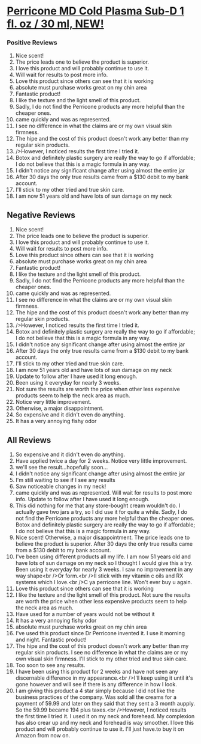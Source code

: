 # [Perricone MD Cold Plasma Sub-D 1 fl. oz / 30 ml, NEW!](https://products.checkmycream.com/products/Perricone-MD-Cold-Plasma-Sub-D-1-fl.-oz-30-ml-NEW!.html)

### Positive Reviews

<ol>
      <li>Nice scent!</li>
      <li>The price leads one to believe the product is superior.</li>
      <li>I love this product and will probably continue to use it.</li>
      <li>Will wait for results to post more info.</li>
      <li>Love this product since others can see that it is working</li>
      <li>absolute must purchase works great on my chin area</li>
      <li>Fantastic product!</li>
      <li>I like the texture and the light smell of this product.</li>
      <li>Sadly, I do not find the Perricone products any more helpful than the cheaper ones.</li>
      <li>came quickly and was as represented.</li>
      <li>I see no difference in what the claims are or my own visual skin firmness.</li>
      <li>The hipe and the cost of this product doesn&#x27;t  work any better than my regular skin products.</li>
      <li>/&gt;However,  I noticed results the first time I tried it.</li>
      <li>Botox and definitely plastic surgery are really the way to go if affordable; I do not believe that this is a magic formula in any way.</li>
      <li>I didn&#x27;t notice any significant change after using almost the entire jar</li>
      <li>After 30 days the only true results came from a $130 debit to my bank account.</li>
      <li>I&#x27;ll stick to my other tried and true skin care.</li>
      <li>I am now 51 years old and have lots of sun damage on my neck</li>
</ol>


<h2>Negative Reviews</h2>
<ol>
<li> Nice scent!</li>
<li> The price leads one to believe the product is superior.</li>
<li> I love this product and will probably continue to use it.</li>
<li> Will wait for results to post more info.</li>
<li> Love this product since others can see that it is working</li>
<li> absolute must purchase works great on my chin area</li>
<li> Fantastic product!</li>
<li> I like the texture and the light smell of this product.</li>
<li> Sadly, I do not find the Perricone products any more helpful than the cheaper ones.</li>
<li> came quickly and was as represented.</li>
<li> I see no difference in what the claims are or my own visual skin firmness.</li>
<li> The hipe and the cost of this product doesn&#x27;t  work any better than my regular skin products.</li>
<li> /&gt;However,  I noticed results the first time I tried it.</li>
<li> Botox and definitely plastic surgery are really the way to go if affordable; I do not believe that this is a magic formula in any way.</li>
<li> I didn&#x27;t notice any significant change after using almost the entire jar</li>
<li> After 30 days the only true results came from a $130 debit to my bank account.</li>
<li> I&#x27;ll stick to my other tried and true skin care.</li>
<li> I am now 51 years old and have lots of sun damage on my neck</li>
<li> Update  to follow after I have used it long enough.</li>
<li> Been using it everyday for nearly 3 weeks.  </li>
<li> Not sure the results are worth the price when other less expensive products seem to help the neck area as much.</li>
<li> Notice very little improvement.</li>
<li> Otherwise, a major disappointment.</li>
<li> So expensive and it didn&#x27;t even do anything.</li>
<li> It has a very annoying fishy odor</li>
</ol>

<h2>All Reviews</h2>

<ol>
    <li> So expensive and it didn&#x27;t even do anything.</li>
    <li> Have applied twice a day for 2 weeks. Notice very little improvement.</li>
    <li> we&#x27;ll see the result...hopefully soon...</li>
    <li> I didn&#x27;t notice any significant change after using almost the entire jar</li>
    <li> I&#x27;m still waiting to see if I see any results</li>
    <li> Saw noticeable changes in my neck!</li>
    <li> came quickly and was as represented. Will wait for results to post more info. Update  to follow after I have used it long enough.</li>
    <li> This did nothing for me that any store-bought cream wouldn&#x27;t do. I actually gave two jars a try, so I did use it for quite a while. Sadly, I do not find the Perricone products any more helpful than the cheaper ones. Botox and definitely plastic surgery are really the way to go if affordable; I do not believe that this is a magic formula in any way.</li>
    <li> Nice scent! Otherwise, a major disappointment. The price leads one to believe the product is superior. After 30 days the only true results came from a $130 debit to my bank account.</li>
    <li> I&#x27;ve been using different products all my life. I am now 51 years old and have lots of sun damage on my neck so I thought I would give this a try.  Been using it everyday for nearly 3 weeks.  I saw no improvement in any way shape&lt;br /&gt;Or form.&lt;br /&gt;Il stick with my vitamin c oils and RX systems which I love.&lt;br /&gt;C ya perricone line.  Won&#x27;t ever buy u again.</li>
    <li> Love this product since others can see that it is working</li>
    <li> I like the texture and the light smell of this product. Not sure the results are worth the price when other less expensive products seem to help the neck area as much.</li>
    <li> Have used for a number of years would not be without it</li>
    <li> It has a very annoying fishy odor</li>
    <li> absolute must purchase works great on my chin area</li>
    <li> I&#x27;ve used this product since Dr Perricone invented it. I use it morning and night. Fantastic product!</li>
    <li> The hipe and the cost of this product doesn&#x27;t  work any better than my regular skin products. I see no difference in what the claims are or my own visual skin firmness. I&#x27;ll stick to my other tried and true skin care.</li>
    <li> Too  soon to see any results.</li>
    <li> I have been using this product for 2 weeks and have not seen any discernable difference in my appearance.&lt;br /&gt;I&#x27;ll keep using it until it&#x27;s gone however and will see if there is any difference in how I look.</li>
    <li> I am giving this product a 4 star simply because I did not like the business practices of the company. Was sold all the creams for a payment of 59.99 and later on they said that they sent a 3 month aupply. So the 59.99 became 194 plus taxes.&lt;br /&gt;However,  I noticed results the first time I tried it. I used it  on my neck and forehead. My complexion has also crear up and my neck and forehead is way smoother. I love this product and will probably continue to use it. I&#x27;ll just have.to buy it on Amazon from now on.</li>
</ol>




